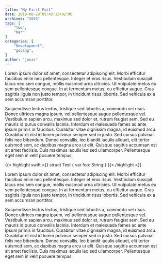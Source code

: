 ```yaml
---
title: "My First Post"
date: 2019-08-28T09:48:13+02:00
archives: "2019"
tags: [
    "foo",
    "bar"
]
categories: [
    "Development",
    "golang",
]
author: "jonas"
---
```


Lorem ipsum dolor sit amet, consectetur adipiscing elit. Morbi efficitur faucibus enim nec pellentesque. Integer et eros risus. Vestibulum suscipit lacus nec sem congue, mollis euismod urna ultricies. Ut vulputate metus eu sem pellentesque congue. In at fermentum metus, eu efficitur augue. Cras sagittis ligula non justo tempor, in tincidunt risus lobortis. Sed vehicula ex a sem accumsan porttitor.

Suspendisse lectus lectus, tristique sed lobortis a, commodo vel risus. Donec ultrices magna ipsum, vel pellentesque augue pellentesque vel. Vestibulum sapien arcu, maximus sed dolor et, rutrum feugiat sem. Sed eu mauris id purus convallis lacinia. Interdum et malesuada fames ac ante ipsum primis in faucibus. Curabitur vitae dignissim magna, id euismod arcu. Curabitur et nisl id lorem pulvinar semper sed in justo. Sed cursus pulvinar felis nec bibendum. Donec convallis, leo blandit iaculis aliquet, elit tortor euismod sem, ac dapibus magna arcu ut elit. Quisque sagittis accumsan est sit amet facilisis. Duis maximus iaculis leo sed ullamcorper. Pellentesque eget sem in velit posuere tempus.

{{< highlight swift >}}
struct Test {
    var foo: String
}
{{< /highlight >}}

Lorem ipsum dolor sit amet, consectetur adipiscing elit. Morbi efficitur faucibus enim nec pellentesque. Integer et eros risus. Vestibulum suscipit lacus nec sem congue, mollis euismod urna ultricies. Ut vulputate metus eu sem pellentesque congue. In at fermentum metus, eu efficitur augue. Cras sagittis ligula non justo tempor, in tincidunt risus lobortis. Sed vehicula ex a sem accumsan porttitor.

Suspendisse lectus lectus, tristique sed lobortis a, commodo vel risus. Donec ultrices magna ipsum, vel pellentesque augue pellentesque vel. Vestibulum sapien arcu, maximus sed dolor et, rutrum feugiat sem. Sed eu mauris id purus convallis lacinia. Interdum et malesuada fames ac ante ipsum primis in faucibus. Curabitur vitae dignissim magna, id euismod arcu. Curabitur et nisl id lorem pulvinar semper sed in justo. Sed cursus pulvinar felis nec bibendum. Donec convallis, leo blandit iaculis aliquet, elit tortor euismod sem, ac dapibus magna arcu ut elit. Quisque sagittis accumsan est sit amet facilisis. Duis maximus iaculis leo sed ullamcorper. Pellentesque eget sem in velit posuere tempus.